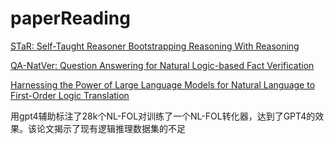 # paperReading

[STaR: Self-Taught Reasoner Bootstrapping Reasoning With Reasoning](https://openreview.net/pdf?id=_3ELRdg2sgI)

[QA-NatVer: Question Answering for Natural Logic-based Fact Verification](https://arxiv.org/pdf/2310.14198)

[Harnessing the Power of Large Language Models for Natural Language to First-Order Logic Translation](https://aclanthology.org/2024.acl-long.375.pdf)

用gpt4辅助标注了28k个NL-FOL对训练了一个NL-FOL转化器，达到了GPT4的效果。该论文揭示了现有逻辑推理数据集的不足
